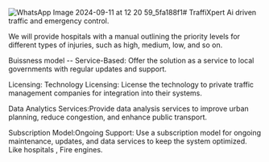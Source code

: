 ![WhatsApp Image 2024-09-11 at 12 20 59_5fa188f1](https://github.com/user-attachments/assets/8c0ffb18-b113-4c93-aa21-a657a135cebb)# TraffiXpert
Ai driven traffic and emergency control.

We will provide hospitals with a manual outlining the priority levels for different types of injuries, such as high, medium, low, and so on.





Buissness model --
Service-Based: Offer the solution as a service to local governments with regular updates and support.

Licensing: Technology Licensing: License the technology to private traffic management companies for integration into their systems.

Data Analytics Services:Provide data analysis services to improve urban planning, reduce congestion, and enhance public transport.

Subscription Model:Ongoing Support: Use a subscription model for ongoing maintenance, updates, and data services to keep the system optimized. Like hospitals , Fire engines.

